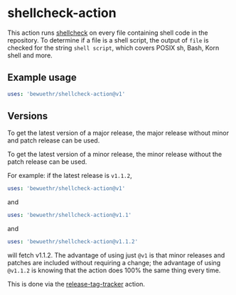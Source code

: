 # shellcheck-action

This action runs [shellcheck][1] on every file containing shell code in the
repository. To determine if a file is a shell script, the output of `file` is
checked for the string `shell script`, which covers POSIX sh, Bash, Korn shell
and more.

[1]: https://github.com/koalaman/shellcheck

## Example usage

```yml
uses: 'bewuethr/shellcheck-action@v1'
```

## Versions

To get the latest version of a major release, the major release without minor
and patch release can be used.

To get the latest version of a minor release, the minor release without the
patch release can be used.

For example: if the latest release is `v1.1.2`,

```yml
uses: 'bewuethr/shellcheck-action@v1'
```

and

```yml
uses: 'bewuethr/shellcheck-action@v1.1'
```

and

```yml
uses: 'bewuethr/shellcheck-action@v1.1.2'
```

will fetch v1.1.2. The advantage of using just `@v1` is that minor releases and
patches are included without requiring a change; the advantage of using
`@v1.1.2` is knowing that the action does 100% the same thing every time.

This is done via the [release-tag-tracker][2] action.

[2]: https://github.com/marketplace/actions/release-tag-tracker
